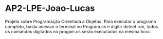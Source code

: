 # AP2-LPE-Joao-Lucas
Projeto sobre Programação Orientada a Objetos.
Para executar o programa completo, basta acessar o terminal no Program.cs
e digitir dotnet run, todos os comandos digitados no progam.cs serão executados
na mesma hora.
